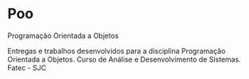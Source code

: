# Poo
Programação Orientada a Objetos

Entregas e trabalhos desenvolvidos para a disciplina Programação Orientada a Objetos.
Curso de Análise e Desenvolvimento de Sistemas.
Fatec - SJC
